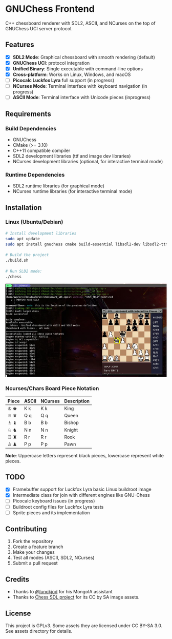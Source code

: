 # GNUChess Frontend

C++ chessboard renderer with SDL2, ASCII, and NCurses on the top of GNUChess UCI server protocol.

## Features

- [x] **SDL2 Mode**: Graphical chessboard with smooth rendering (default)
- [x] **GNUChess UCI**: protocol integration
- [x] **Unified Binary**: Single executable with command-line options
- [x] **Cross-platform**: Works on Linux, Windows, and macOS
- [ ] **Picocalc Luckfox Lyra** full support (in progress)
- [ ] **NCurses Mode**: Terminal interface with keyboard navigation (in progress)
- [ ] **ASCII Mode**: Terminal interface with Unicode pieces (inprogress)

## Requirements

### Build Dependencies

- GNUChess
- CMake (>= 3.10)
- C++11 compatible compiler
- SDL2 development libraries (ttf and image dev libraries)
- NCurses development libraries (optional, for interactive terminal mode)

### Runtime Dependencies

- SDL2 runtime libraries (for graphical mode)
- NCurses runtime libraries (for interactive terminal mode)

## Installation

### Linux (Ubuntu/Debian)

```bash
# Install development libraries
sudo apt update
sudo apt install gnuchess cmake build-essential libsdl2-dev libsdl2-ttf-dev libsdl2-image-dev libncurses-dev

# Build the project
./build.sh

# Run SLD2 mode:
./chess
```

![Installation Preview](res/screenshots/preview.jpg)

### Ncurses/Chars Board Piece Notation

| Piece | ASCII | NCurses | Description |
|-------|-------|---------|-------------|
| ♔ ♚ | K k | K k | King |
| ♕ ♛ | Q q | Q q | Queen |
| ♗ ♝ | B b | B b | Bishop |
| ♘ ♞ | N n | N n | Knight |
| ♖ ♜ | R r | R r | Rook |
| ♙ ♟ | P p | P p | Pawn |

**Note**: Uppercase letters represent black pieces, lowercase represent white pieces.

## TODO

- [x] Framebuffer support for Luckfox Lyra basic Linux buildroot image
- [x] Intermediate class for join with different engines like GNU-Chess
- [ ] Picocalc keyboard issues (in progress)
- [ ] Buildroot config files for Luckfox Lyra tests
- [ ] Sprite pieces and its implementation

## Contributing

1. Fork the repository
2. Create a feature branch
3. Make your changes
4. Test all modes (ASCII, SDL2, NCurses)
5. Submit a pull request

## Credits

- Thanks to [@lunokjod](https://github.com/lunokjod) for his MongoIA assistant
- Thanks to [Chess SDL project](https://gitlab.com/fortysixandtwo/SDL-Chess) for its CC by SA image assets.

## License

This project is GPLv3. Some assets they are licensed under CC BY-SA 3.0. See assets directory for details.

